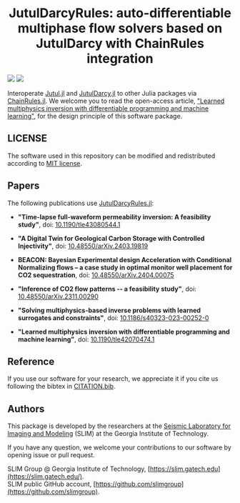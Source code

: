 <h1 align="center">JutulDarcyRules: auto-differentiable multiphase flow solvers based on JutulDarcy with ChainRules integration</h1>

[![][license-img]][license-status] [![][zenodo-img]][zenodo-status]

Interoperate [Jutul.jl] and [JutulDarcy.jl] to other Julia packages via [ChainRules.jl]. We welcome you to read the open-access article, ["Learned multiphysics inversion with differentiable programming and machine learning"](https://library.seg.org/doi/10.1190/tle42070474.1), for the design principle of this software package.

## LICENSE

The software used in this repository can be modified and redistributed according to [MIT license](LICENSE).

## Papers

The following publications use [JutulDarcyRules.jl]:

- **"Time-lapse full-waveform permeability inversion: A feasibility study"**, doi: [10.1190/tle43080544.1](https://library.seg.org/doi/10.1190/tle43080544.1)

- **"A Digital Twin for Geological Carbon Storage with Controlled Injectivity"**, doi: [10.48550/arXiv.2403.19819](https://doi.org/10.48550/arXiv.2403.19819)

- **BEACON: Bayesian Experimental design Acceleration with Conditional Normalizing flows – a case study in optimal monitor well placement for CO2 sequestration**, doi: [10.48550/arXiv.2404.00075](https://doi.org/10.48550/arXiv.2404.00075)

- **"Inference of CO2 flow patterns -- a feasibility study"**, doi: [10.48550/arXiv.2311.00290](https://doi.org/10.48550/arXiv.2311.00290)

- **"Solving multiphysics-based inverse problems with learned surrogates and constraints"**, doi: [10.1186/s40323-023-00252-0](https://doi.org/10.1186/s40323-023-00252-0)

- **"Learned multiphysics inversion with differentiable programming and machine learning"**, doi: [10.1190/tle42070474.1](https://library.seg.org/doi/10.1190/tle42070474.1)

## Reference

If you use our software for your research, we appreciate it if you cite us following the bibtex in [CITATION.bib](CITATION.bib).

## Authors

This package is developed by the researchers at the [Seismic Laboratory for Imaging and Modeling](https://slim.gatech.edu/) (SLIM) at the Georgia Institute of Technology.

If you have any question, we welcome your contributions to our software by opening issue or pull request.

SLIM Group @ Georgia Institute of Technology, [https://slim.gatech.edu](https://slim.gatech.edu/).      
SLIM public GitHub account, [https://github.com/slimgroup](https://github.com/slimgroup).    

[Jutul.jl]:https://github.com/sintefmath/Jutul.jl
[JutulDarcy.jl]:https://github.com/sintefmath/JutulDarcy.jl
[JutulDarcyRules.jl]:https://github.com/slimgroup/JutulDarcyRules.jl
[ChainRules.jl]:https://github.com/JuliaDiff/ChainRules.jl
[license-status]:LICENSE
[license-img]:http://img.shields.io/badge/license-MIT-brightgreen.svg?style=flat?style=plastic
[zenodo-status]:https://zenodo.org/badge/latestdoi/594128866
[zenodo-img]:https://zenodo.org/badge/594128866.svg?style=plastic